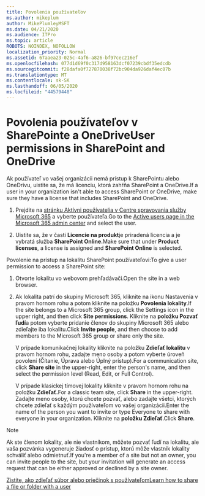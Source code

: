 ```yaml
---
title: Povolenia používateľov
ms.author: mikeplum
author: MikePlumleyMSFT
ms.date: 04/21/2020
ms.audience: ITPro
ms.topic: article
ROBOTS: NOINDEX, NOFOLLOW
localization_priority: Normal
ms.assetid: 67aaea23-025c-4af6-a826-bf97cec216ef
ms.openlocfilehash: 077d1d69f0c317d958163dcf07239cbdf35edcdb
ms.sourcegitcommit: f28dafa0f727870038f72bc904da926daf4ec07b
ms.translationtype: MT
ms.contentlocale: sk-SK
ms.lasthandoff: 06/05/2020
ms.locfileid: "44579448"
---
```

# <a name="user-permissions-in-sharepoint-and-onedrive"></a><span data-ttu-id="8fe9a-102">Povolenia používateľov v SharePointe a OneDrive</span><span class="sxs-lookup"><span data-stu-id="8fe9a-102">User permissions in SharePoint and OneDrive</span></span>

<span data-ttu-id="8fe9a-103">Ak používateľ vo vašej organizácii nemá prístup k SharePointu alebo OneDrivu, uistite sa, že má licenciu, ktorá zahŕňa SharePoint a OneDrive.</span><span class="sxs-lookup"><span data-stu-id="8fe9a-103">If a user in your organization isn't able to access SharePoint or OneDrive, make sure they have a license that includes SharePoint and OneDrive.</span></span> 
  
1. <span data-ttu-id="8fe9a-104">Prejdite na [stránku Aktívni používatelia v Centre spravovania služby Microsoft 365](https://portal.office.com/adminportal/home#/users) a vyberte používateľa.</span><span class="sxs-lookup"><span data-stu-id="8fe9a-104">Go to the [Active users page in the Microsoft 365 admin center](https://portal.office.com/adminportal/home#/users) and select the user.</span></span> 
    
2. <span data-ttu-id="8fe9a-105">Uistite sa, že v časti **Licencie na produkt**je priradená licencia a je vybratá služba **SharePoint Online.**</span><span class="sxs-lookup"><span data-stu-id="8fe9a-105">Make sure that under **Product licenses**, a license is assigned and **SharePoint Online** is selected.</span></span> 
    
 <span data-ttu-id="8fe9a-106">Povolenie na prístup na lokalitu SharePoint používateľovi:</span><span class="sxs-lookup"><span data-stu-id="8fe9a-106">To give a user permission to access a SharePoint site:</span></span> 
  
1. <span data-ttu-id="8fe9a-107">Otvorte lokalitu vo webovom prehľadávači.</span><span class="sxs-lookup"><span data-stu-id="8fe9a-107">Open the site in a web browser.</span></span>
    
2. <span data-ttu-id="8fe9a-108">Ak lokalita patrí do skupiny Microsoft 365, kliknite na ikonu Nastavenia v pravom hornom rohu a potom kliknite na položku **Povolenia lokality**.</span><span class="sxs-lookup"><span data-stu-id="8fe9a-108">If the site belongs to a Microsoft 365 group, click the Settings icon in the upper right, and then click **Site permissions**.</span></span> <span data-ttu-id="8fe9a-109">Kliknite na **položku Pozvať ľudí**a potom vyberte pridanie členov do skupiny Microsoft 365 alebo zdieľajte iba lokalitu.</span><span class="sxs-lookup"><span data-stu-id="8fe9a-109">Click **Invite people**, and then choose to add members to the Microsoft 365 group or share only the site.</span></span> 
    
    <span data-ttu-id="8fe9a-110">V prípade komunikačnej lokality kliknite na položku **Zdieľať lokalitu** v pravom hornom rohu, zadajte meno osoby a potom vyberte úroveň povolení (Čítanie, Úprava alebo Úplný prístup).</span><span class="sxs-lookup"><span data-stu-id="8fe9a-110">For a communication site, click **Share site** in the upper-right, enter the person's name, and then select the permission level (Read, Edit, or Full Control).</span></span> 
    
    <span data-ttu-id="8fe9a-111">V prípade klasickej tímovej lokality kliknite v pravom hornom rohu na položku **Zdieľať.**</span><span class="sxs-lookup"><span data-stu-id="8fe9a-111">For a classic team site, click **Share** in the upper-right.</span></span> <span data-ttu-id="8fe9a-112">Zadajte meno osoby, ktorú chcete pozvať, alebo zadajte všetci, ktorých chcete zdieľať s každým používateľom vo vašej organizácii.</span><span class="sxs-lookup"><span data-stu-id="8fe9a-112">Enter the name of the person you want to invite or type Everyone to share with everyone in your organization.</span></span> <span data-ttu-id="8fe9a-113">Kliknite na **položku Zdieľať**.</span><span class="sxs-lookup"><span data-stu-id="8fe9a-113">Click **Share**.</span></span>
    
> [!NOTE]
> <span data-ttu-id="8fe9a-114">Ak ste členom lokality, ale nie vlastníkom, môžete pozvať ľudí na lokalitu, ale vaša pozvánka vygeneruje žiadosť o prístup, ktorú môže vlastník lokality schváliť alebo odmietnuť.</span><span class="sxs-lookup"><span data-stu-id="8fe9a-114">If you're a member of a site but not an owner, you can invite people to the site, but your invitation will generate an access request that can be either approved or declined by a site owner.</span></span> 
  
[<span data-ttu-id="8fe9a-115">Zistite, ako zdieľať súbor alebo priečinok s používateľom</span><span class="sxs-lookup"><span data-stu-id="8fe9a-115">Learn how to share a file or folder with a user</span></span>](https://go.microsoft.com/fwlink/?linkid=533408)
  

